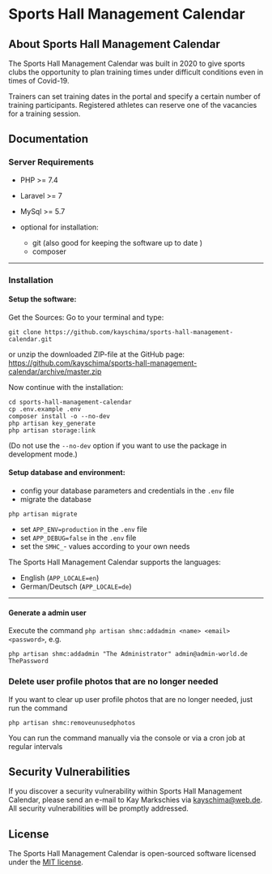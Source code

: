 # Sports Hall Management Calendar

## About Sports Hall Management Calendar

The Sports Hall Management Calendar was built in 2020 to give sports clubs the opportunity to plan training times under difficult conditions even in times of Covid-19.

Trainers can set training dates in the portal and specify a certain number of training participants.
Registered athletes can reserve one of the vacancies for a training session.

## Documentation

### Server Requirements
- PHP >= 7.4
- Laravel >= 7
- MySql >= 5.7

- optional for installation:
    - git (also good for keeping the software up to date )
    - composer
---
### Installation
#### Setup the software:
Get the Sources:
Go to your terminal and type:
```shell
git clone https://github.com/kayschima/sports-hall-management-calendar.git
```
or unzip the downloaded ZIP-file at the GitHub page:
https://github.com/kayschima/sports-hall-management-calendar/archive/master.zip

Now continue with the installation:
```shell
cd sports-hall-management-calendar
cp .env.example .env
composer install -o --no-dev
php artisan key_generate
php artisan storage:link
```
(Do not use the `--no-dev` option if you want to use the package in development mode.)

#### Setup database and environment:
 - config your database parameters and credentials in the `.env` file
 - migrate the database
 ```shell
 php artisan migrate
 ```
 - set `APP_ENV=production` in the `.env` file
 - set `APP_DEBUG=false` in the `.env` file
 - set the `SMHC_`- values according to your own needs
 
 The Sports Hall Management Calendar supports the languages:
 - English (`APP_LOCALE=en`)
 - German/Deutsch (`APP_LOCALE=de`)
---
#### Generate a admin user
Execute the command `php artisan shmc:addadmin <name> <email> <password>`, e.g.
```shell
php artisan shmc:addadmin "The Administrator" admin@admin-world.de ThePassword
```

### Delete user profile photos that are no longer needed
If you want to clear up user profile photos that are no longer needed, just run the command
```shell
php artisan shmc:removeunusedphotos
```
You can run the command manually via the console or via a cron job at regular intervals

## Security Vulnerabilities

If you discover a security vulnerability within Sports Hall Management Calendar, please send an e-mail to Kay Markschies via [kayschima@web.de](mailto:kayschima@web.de). All security vulnerabilities will be promptly addressed.

## License

The Sports Hall Management Calendar is open-sourced software licensed under the [MIT license](https://opensource.org/licenses/MIT).
